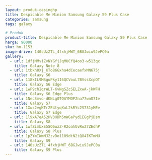 ```yaml
---
layout: produk-casinghp
title: Despicable Me Minion Samsung Galaxy S9 Plus Case
categories: samsung
tags: galaxy

# Produk
product-title: Despicable Me Minion Samsung Galaxy S9 Plus Case
harga: 90000
sku: hn-1153
image-drive: 140sUzZTL_4fxhjHWT_6BGJwiu9JePC0a
gallery:
  - url: 1dfjMMv1ZvNYGfjJqMUCfQ4oo3-w513qx
    title: Galaxy Note 8
  - url: 1tbkh0Xj_KTo86Gxha4dCecaefxMN675j
    title: Galaxy S6
  - url: 118kIL9MSguPky1I6QCVouL7BVssXcpOT
    title: Galaxy S6 Edge
  - url: 1wF9chIqrWLT-KvNgSZcSELZxwA-jkWFH
    title: Galaxy S6 Edge Plus
  - url: 1NecSmvo-dKNLg0TQAYMOPZna77wnO7Ie
    title: Galaxy S7
  - url: 1Xwz2vgKTr2E4tyqXuL2kRYc2S731yMEe
    title: Galaxy S7 Edge
  - url: 1l9xA7eA52HV3UDh5mWGaPyd1EGgPjDsm
    title: Galaxy S8
  - url: 1wfZimbxS5SQ6wzZ-R2oahUvRwZ7ZEdhP
    title: Galaxy S8 Plus
  - url: 1pZYmIWmNJ2zvDo1109dtN2iQ84IKTmMU
    title: Galaxy S9
  - url: 140sUzZTL_4fxhjHWT_6BGJwiu9JePC0a
    title: Galaxy S9 Plus
---
```

